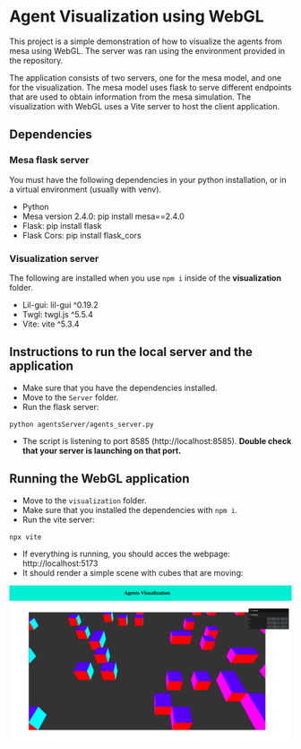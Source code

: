 # Agent Visualization using WebGL 

This project is a simple demonstration of how to visualize the agents from mesa using WebGL. The server was ran using the environment provided in the repository.

The application consists of two servers, one for the mesa model, and one for the visualization. The mesa model uses flask to serve different endpoints that are used to obtain information from the mesa simulation. The visualization with WebGL uses a Vite server to host the client application.

## Dependencies

### Mesa flask server

You must have the following dependencies in your python installation, or in a virtual environment (usually with venv).

- Python
- Mesa version 2.4.0: pip install mesa==2.4.0
- Flask: pip install flask
- Flask Cors: pip install flask_cors

### Visualization server

The following are installed when you use `npm i` inside of the **visualization** folder.

- Lil-gui: lil-gui ^0.19.2
- Twgl: twgl.js ^5.5.4
- Vite: vite ^5.3.4

## Instructions to run the local server and the application

- Make sure that you have the dependencies installed.
- Move to the `Server` folder.
- Run the flask server:

```
python agentsServer/agents_server.py
```

- The script is listening to port 8585 (http://localhost:8585). **Double check that your server is launching on that port.**

## Running the WebGL application

- Move to the `visualization` folder.
- Make sure that you installed the dependencies with `npm i`.
- Run the vite server:

```
npx vite
```

- If everything is running, you should acces the webpage: http://localhost:5173
- It should render a simple scene with cubes that are moving:

![RandomAgentSimulation](/docs/Images/Agent_visualization.png)

